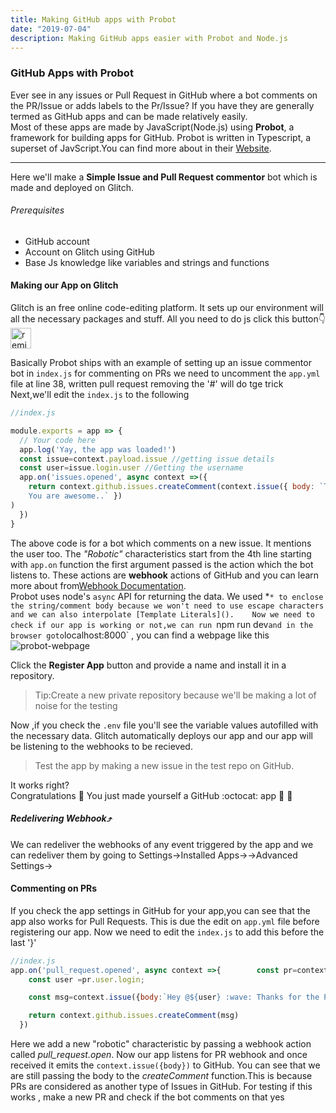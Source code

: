 ```yaml
---
title: Making GitHub apps with Probot
date: "2019-07-04"
description: Making GitHub apps easier with Probot and Node.js
---
```

### GitHub Apps with Probot
Ever see in any issues or Pull Request in GitHub where a bot comments on the PR/Issue or adds labels to the Pr/Issue? If you have they are generally termed as GitHub apps and can be made relatively easily.  
Most of these apps are made by JavaScript(Node.js) using **Probot**, a framework for building apps for GitHub. Probot is written in Typescript, a superset of JavScript.You can find more about in their [Website](https://probot.github.io). 

---------

Here we'll make a **Simple Issue and Pull Request commentor** bot which is made and deployed on Glitch.

###### Prerequisites
- GitHub account
- Account on Glitch using GitHub
- Base Js knowledge like variables and strings and functions
#### Making our App on Glitch
Glitch is an free online code-editing platform. It sets up our environment will all the necessary packages and stuff. All you need to do js click this button👇<!-- Remix Button -->
<a href="https://glitch.com/edit/#!/remix/eight-tile">
  <img src="https://cdn.glitch.com/2bdfb3f8-05ef-4035-a06e-2043962a3a13%2Fremix%402x.png?1513093958726" alt="remix this" height="33">
</a> 

Basically Probot ships with an example of setting up an issue commentor bot in `index.js` for commenting on PRs we need to uncomment the `app.yml` file at line 38, written pull request removing the '#' will do tge trick
Next,we'll edit the `index.js` to the following 

```js 
//index.js

module.exports = app => {
  // Your code here
  app.log('Yay, the app was loaded!')
  const issue=context.payload.issue //getting issue details
  const user=issue.login.user //Getting the username
  app.on('issues.opened', async context =>({
    return context.github.issues.createComment(context.issue({ body: `Thanks @${user} for opening this issue!:tada:
    You are awesome..` })
)
  })
}
```
The above code is for a bot which comments on a new issue. It mentions the user too. The *"Robotic"* characteristics start from the 4th line starting with `app.on` function the first argument passed is the action which the bot listens to. These actions are **webhook** actions of GitHub and you can learn more about from[Webhook Documentation]().  
Probot uses node's `async` API for returning the data. We used *`* to enclose the string/comment body because we won't need to use escape characters and we can also interpolate [Template Literals]().   
Now we need to check if our app is working or not,we can run `npm run dev` and in the browser goto `localhost:8000` , you can find a webpage like this ![probot-webpage](/wp.jpg)   

Click the **Register App** button and provide a name and install it in a repository.
> Tip:Create a new private repository because we'll be making a lot of noise for the testing  

Now ,if you check the `.env` file you'll see the variable values autofilled with the necessary data. Glitch automatically deploys our app and our app will be listening to the webhooks to be recieved.
> Test the app by making a new issue in the test repo on GitHub.   

It works right?  
Congratulations :tada: You just made yourself a GitHub :octocat: app :tada: :tada: 
##### Redelivering Webhook⤴️
We can redeliver the webhooks of any event triggered by the app and we can redeliver them by going to Settings->Installed Apps-><your app name>->Advanced Settings->

#### Commenting on PRs
If you check the app settings in GitHub for your app,you can see that the app also works for Pull Requests. This is due the edit on `app.yml` file before registering our app. 
Now we need to edit the `index.js` to add this before the last '}'
```js 
//index.js
app.on('pull_request.opened', async context =>{        const pr=context.payload.pull_request
    const user =pr.user.login;

    const msg=context.issue({body:`Hey @${user} :wave: Thanks for the PR !!! You are Awesome.`})

    return context.github.issues.createComment(msg)
  })
```

Here we add a new "robotic" characteristic by passing a webhook action called *pull_request.open*. Now our app listens for PR webhook and once received it emits the `context.issue({body})` to GitHub. You can see that we are still passing the body to the *createComment* function.This is because PRs are considered as another type of Issues in GitHub. 
For testing if this works , make a new PR and check if the bot comments on that yes

